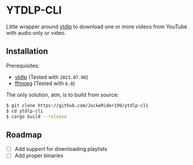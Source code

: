 # YTDLP-CLI
Little wrapper around [ytdlp](https://github.com/yt-dlp/yt-dlp) to download one or more videos from YouTube with audio only or video.

## Installation
Prerequisites:
- [ytdlp](https://github.com/yt-dlp/yt-dlp) (Tested with `2023.07.06`)
- [ffmpeg](https://ffmpeg.org/) (Tested with `6.0`)

The only solution, atm, is to build from source:
```bash
$ git clone https://github.com/JockeRider199/ytdlp-cli
$ cd ytdlp-cli
$ cargo build --release
```

## Roadmap
- [ ] Add support for downloading playlists
- [ ] Add proper binaries